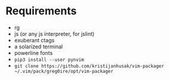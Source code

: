 # Requirements

- rg
- js (or any js interpreter, for jslint)
- exuberant ctags
- a solarized terminal
- powerline fonts
- `pip3 install --user pynvim`
- `git clone https://github.com/kristijanhusak/vim-packager ~/.vim/pack/greg0ire/opt/vim-packager`
